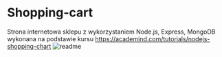 # Shopping-cart
Strona internetowa sklepu z wykorzystaniem Node.js, Express, MongoDB wykonana na podstawie kursu https://academind.com/tutorials/nodejs-shopping-chart
![readme](https://user-images.githubusercontent.com/128362709/226724507-b88da259-4735-4b2e-8a6e-3a9ba52024fa.png)
